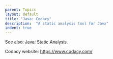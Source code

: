 ```yaml
---
parent: Topics
layout: default
title: "Java: Codacy"
description:  "A static analysis tool for Java"
indent: true
---
```


See also: [Java: Static Analysis](/topics/java_static_analysis/).

Codacy website: <https://www.codacy.com/>
